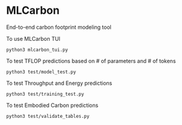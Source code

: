 # MLCarbon
 End-to-end carbon footprint modeling tool

To use MLCarbon TUI
```
python3 mlcarbon_tui.py
```

To test TFLOP predictions based on # of parameters and # of tokens
```
python3 test/model_test.py
```
To test Throughput and Energy predictions
```
python3 test/training_test.py
```
To test Embodied Carbon predictions
```
python3 test/validate_tables.py
```
